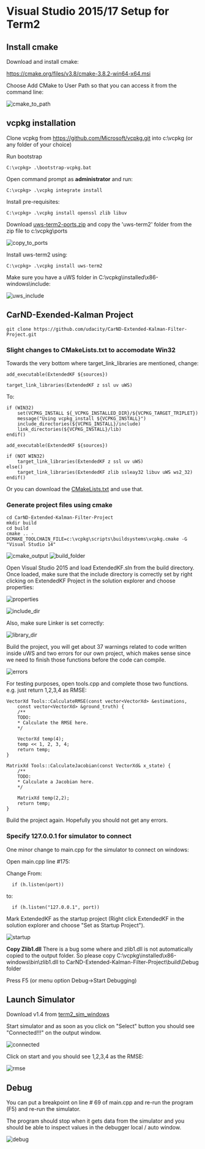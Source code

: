 # Visual Studio 2015/17 Setup for Term2

[//]: # (Image References)
[copy_to_ports]: ./images/copy_to_ports.png
[uws_include]: ./images/uws_include.png
[cmake_to_path]: ./images/cmake_to_path.png
[cmake_output]: ./images/cmake_output.png
[build_folder]: ./images/build_folder.png
[include_dir]: ./images/include_dir.png
[library_dir]: ./images/library_dir.png
[startup]: ./images/startup.png
[connected]: ./images/connected.png
[rmse]: ./images/rmse.png
[debug]: ./images/debug.png
[properties]: ./images/properties.png
[errors]: ./images/errors.png


## Install cmake

Download and install cmake:

https://cmake.org/files/v3.8/cmake-3.8.2-win64-x64.msi

Choose Add CMake to User Path so that you can access it from the command line:

![cmake_to_path]

## vcpkg installation

Clone vcpkg from https://github.com/Microsoft/vcpkg.git into c:\vcpkg (or any folder of your choice)

Run bootstrap

```
C:\vcpkg> .\bootstrap-vcpkg.bat
```

Open command prompt as **administrator** and run:

```
C:\vcpkg> .\vcpkg integrate install
```

Install pre-requisites:

```
C:\vcpkg> .\vcpkg install openssl zlib libuv
```

Download [uws-term2-ports.zip](https://raw.githubusercontent.com/drganjoo/term2-setup/master/uws-term2-ports.zip) and copy the 'uws-term2' folder from the zip file to c:\vcpkg\ports

![copy_to_ports]

Install uws-term2 using:

```
C:\vcpkg> .\vcpkg install uws-term2
```

Make sure you have a uWS folder in C:\vcpkg\installed\x86-windows\include:

![uws_include]

## CarND-Exended-Kalman Project

```
git clone https://github.com/udacity/CarND-Extended-Kalman-Filter-Project.git
```

### Slight changes to CMakeLists.txt to accomodate Win32

Towards the very bottom where target_link_libraries are mentioned, change:

```
add_executable(ExtendedKF ${sources})

target_link_libraries(ExtendedKF z ssl uv uWS)
```

To:

```
if (WIN32)
    set(VCPKG_INSTALL ${_VCPKG_INSTALLED_DIR}/${VCPKG_TARGET_TRIPLET})
    message("Using vcpkg_install ${VCPKG_INSTALL}")
    include_directories(${VCPKG_INSTALL}/include)
    link_directories(${VCPKG_INSTALL}/lib)
endif()

add_executable(ExtendedKF ${sources})

if (NOT WIN32)
    target_link_libraries(ExtendedKF z ssl uv uWS)
else()
    target_link_libraries(ExtendedKF zlib ssleay32 libuv uWS ws2_32)
endif()
```

Or you can download the [CMakeLists.txt](CMakeLists.txt) and use that.

### Generate project files using cmake

```
cd CarND-Extended-Kalman-Filter-Project
mkdir build
cd build
cmake .. -DCMAKE_TOOLCHAIN_FILE=c:\vcpkg\scripts\buildsystems\vcpkg.cmake -G "Visual Studio 14"
```

![cmake_output]
![build_folder]

Open Visual Studio 2015 and load ExtendedKF.sln from the build directory. Once loaded, make sure that the include directory is correctly set by right clicking on ExtendedKF Project in the solution explorer and choose properties:

![properties]

![include_dir]

Also, make sure Linker is set correctly:

![library_dir]

Build the project, you will get about 37 warnings related to code written inside uWS and two errors for our own project, which makes sense since we need to finish those functions before the code can compile.

![errors]

For testing purposes, open tools.cpp and complete those two functions. e.g. just return 1,2,3,4 as RMSE:

```
VectorXd Tools::CalculateRMSE(const vector<VectorXd> &estimations,
	const vector<VectorXd> &ground_truth) {
	/**
	TODO:
	* Calculate the RMSE here.
	*/

	VectorXd temp(4);
	temp << 1, 2, 3, 4;
	return temp;
}

MatrixXd Tools::CalculateJacobian(const VectorXd& x_state) {
	/**
	TODO:
	* Calculate a Jacobian here.
	*/

	MatrixXd temp(2,2);
	return temp;
}
```

Build the project again. Hopefully you should not get any errors.

### Specify 127.0.0.1 for simulator to connect

One minor change to main.cpp for the simulator to connect on windows:

Open main.cpp line #175:

Change From:

```
  if (h.listen(port))
```

to:

```
  if (h.listen("127.0.0.1", port))

```

Mark ExtendedKF as the startup project (Right click ExtendedKF in the solution explorer and choose "Set as Startup Project").

![startup]

**Copy Zlib1.dll** There is a bug some where and zlib1.dll is not automatically copied to the output folder. So please copy C:\vcpkg\installed\x86-windows\bin\zlib1.dll to CarND-Extended-Kalman-Filter-Project\build\Debug folder

Press F5 (or menu option Debug->Start Debugging)

## Launch Simulator

Download v1.4 from [term2_sim_windows](https://github.com/udacity/self-driving-car-sim/releases)

Start simulator and as soon as you click on "Select" button you should see "Connected!!!" on the output window.

![connected]

Click on start and you should see 1,2,3,4 as the RMSE:

![rmse]

## Debug

You can put a breakpoint on line # 69 of main.cpp and re-run the program (F5) and re-run the simulator.

The program should stop when it gets data from the simulator and you should be able to inspect values in the debugger local / auto window.

![debug]
